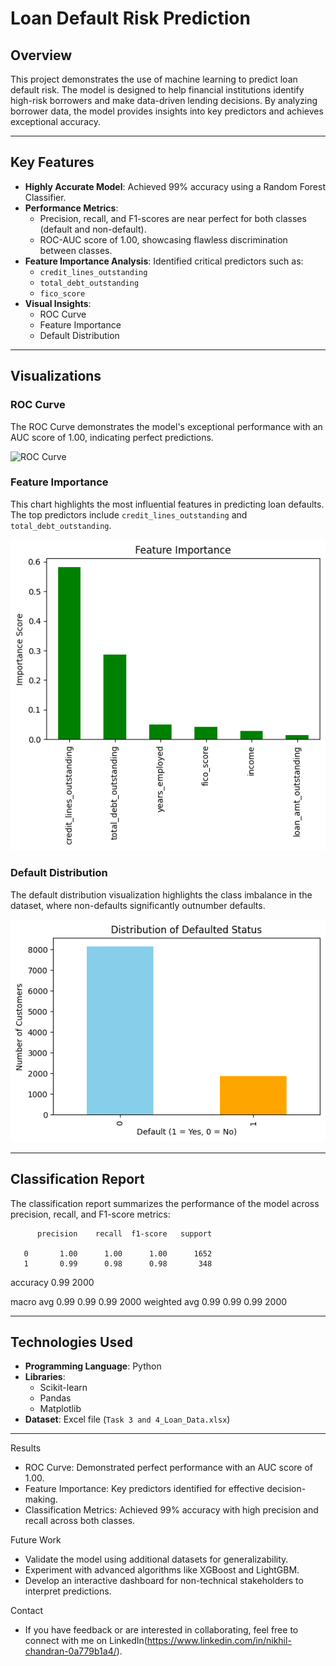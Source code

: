 # Loan Default Risk Prediction

## Overview
This project demonstrates the use of machine learning to predict loan default risk. The model is designed to help financial institutions identify high-risk borrowers and make data-driven lending decisions. By analyzing borrower data, the model provides insights into key predictors and achieves exceptional accuracy.

---

## Key Features
- **Highly Accurate Model**: Achieved 99% accuracy using a Random Forest Classifier.
- **Performance Metrics**: 
  - Precision, recall, and F1-scores are near perfect for both classes (default and non-default).
  - ROC-AUC score of 1.00, showcasing flawless discrimination between classes.
- **Feature Importance Analysis**: Identified critical predictors such as:
  - `credit_lines_outstanding`
  - `total_debt_outstanding`
  - `fico_score`
- **Visual Insights**: 
  - ROC Curve
  - Feature Importance
  - Default Distribution

---

## Visualizations

### ROC Curve
The ROC Curve demonstrates the model's exceptional performance with an AUC score of 1.00, indicating perfect predictions.

![ROC Curve](images/roc_curve.png)

### Feature Importance
This chart highlights the most influential features in predicting loan defaults. The top predictors include `credit_lines_outstanding` and `total_debt_outstanding`.

![Feature Importance](https://github.com/NikhilC096/Loan_Default_Risk_Prediction/blob/3177fb241162c39dbb0e9f26c7d422346c248a65/3.png)

### Default Distribution
The default distribution visualization highlights the class imbalance in the dataset, where non-defaults significantly outnumber defaults.

![Default Distribution](https://github.com/NikhilC096/Loan_Default_Risk_Prediction/blob/6a4c2a7850eb6b854003115285ef5272aa55858e/1.png)

---

## Classification Report
The classification report summarizes the performance of the model across precision, recall, and F1-score metrics:

          precision    recall  f1-score   support

       0       1.00      1.00      1.00      1652
       1       0.99      0.98      0.98       348

accuracy                           0.99      2000

macro avg 0.99 0.99 0.99 2000 weighted avg 0.99 0.99 0.99 2000


---

## Technologies Used
- **Programming Language**: Python
- **Libraries**: 
  - Scikit-learn
  - Pandas
  - Matplotlib
- **Dataset**: Excel file (`Task 3 and 4_Loan_Data.xlsx`)

---

Results
- ROC Curve: Demonstrated perfect performance with an AUC score of 1.00.
- Feature Importance: Key predictors identified for effective decision-making.
- Classification Metrics: Achieved 99% accuracy with high precision and recall across both classes.

Future Work
- Validate the model using additional datasets for generalizability.
- Experiment with advanced algorithms like XGBoost and LightGBM.
- Develop an interactive dashboard for non-technical stakeholders to interpret predictions.

Contact
- If you have feedback or are interested in collaborating, feel free to connect with me on LinkedIn(https://www.linkedin.com/in/nikhil-chandran-0a779b1a4/).
